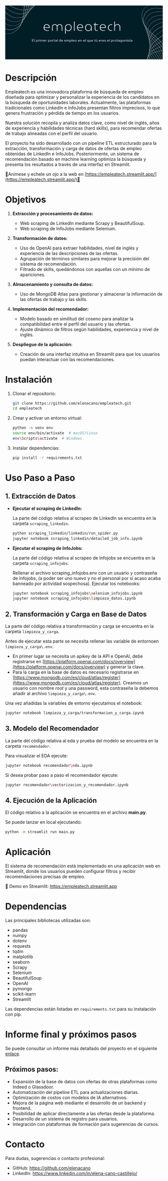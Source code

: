 ![alt text](imagenes/portada.png)


# Descripción

Empleatech es una innovadora plataforma de búsqueda de empleo diseñada para
optimizar y personalizar la experiencia de los candidatos en la búsqueda de oportunidades laborales. Actualmente, las plataformas tradicionales como LinkedIn e InfoJobs presentan filtros imprecisos, lo que genera frustración y pérdida de tiempo en los usuarios.

Nuestra solución recopila y analiza datos clave, como nivel de inglés, años de experiencia y habilidades técnicas (hard skills), para recomendar ofertas de trabajo alineadas con el perfil del usuario.

El proyecto ha sido desarrollado con un pipeline ETL estructurado para la extracción, transformación y carga de datos de ofertas de empleo obtenidas de LinkedIn e InfoJobs. Posteriormente, un sistema de recomendación basado en machine learning optimiza la búsqueda y presenta los resultados a través de una interfaz en Streamlit.

🌟Anímese y echele un ojo a la web en [https://empleatech.streamlit.app/](https://empleatech.streamlit.app/)🌟



# Objetivos

1. **Extracción y procesamiento de datos:**
    - Web scraping de LinkedIn mediante Scrapy y BeautifulSoup.
    - Web scraping de InfoJobs mediante Selenium.
    
2. **Transformación de datos:**
    -   Uso de OpenAI para extraer habilidades, nivel de inglés y experiencia de las descripciones de las ofertas.
    - Agrupación de términos similares para mejorar la precisión del sistema de recomendación.
    - Filtrado de skills, quedándonos con aquellas con un mínimo de apariciones.

3. **Almacenamiento y consulta de datos:**
    - Uso de MongoDB Atlas para gestionar y almacenar la información de las ofertas de trabajo y las skills.

4. **Implementación del recomendador:**
    - Modelo basado en similitud del coseno para analizar la compatibilidad entre el perfil del usuario y las ofertas.
    - Ajuste dinámico de filtros según habilidades, experiencia y nivel de inglés.

5. **Despliegue de la aplicación:**
    - Creación de una interfaz intuitiva en Streamlit para que los usuarios puedan interactuar con las recomendaciones.


# Instalación
1. Clonar el repositorio:

    ```bash
    git clone https://github.com/elenacano/empleatech.git
    cd empleatech
    ```

2. Crear y activar un entorno virtual:
    ```bash
    python -m venv env
    source env/bin/activate  # macOS/Linux
    env\Scripts\activate  # Windows
    ```
3. Instalar dependencias:
    ```bash
    pip install -r requirements.txt
    ```


# Uso Paso a Paso
## 1. Extracción de Datos

- **Ejecutar el scraping de LinkedIn:**

    La parte del código relativa al scrapeo de LinkedIn se encuentra en la carpeta `scraping_linkedin`.

    ```bash
    python scraping_linkedin/linkedin/run_spider.py
    jupyter notebook scraping_linkedin/detailed_job_info.ipynb
    ```

- **Ejecutar el scraping de InfoJobs:**

    La parte del código relativa al scrapeo de Infojobs se encuentra en la carpeta `scraping_infojobs`.

    Rellenar el archivo scraping_infojobs\.env con un usuario y contraseña de Infojobs, (a poder ser uno nuevo y no el personal por si acaso acaba banneado por actividad sospechosa). Ejecutar los notebooks:

    ```bash
    jupyter notebook scraping_infojobs\selenium_infojobs.ipynb
    jupyter notebook scraping_infojobs\limpieza_datos.ipynb
    ```
    
## 2. Transformación y Carga en Base de Datos

La parte del código relativa a transformación y carga se encuentra en la carpeta `limpieza_y_carga`.

Antes de ejecutar esta parte se necesita rellenar las variable de entornoen `limpieza_y_carga\.env`. 

- En primer lugar se necesita un apikey de la API e OpenAI, debe registrarse en [https://platform.openai.com/docs/overview](https://platform.openai.com/docs/overview) y generar la clave.
- Para la carga en la base de datos es necesario registrarse en [https://www.mongodb.com/es/cloud/atlas/register](https://www.mongodb.com/es/cloud/atlas/register). Creamos un usuario con nombre *root* y una password, esta contraseña la debemos añadir al archivo `limpieza_y_carga\.env`. 

Una vez añadidas la variables de entorno ejecutamos el notebook:
```bash
jupyter notebook limpieza_y_carga/transformacion_y_carga.ipynb
```

## 3. Modelo del Recomendador

La parte del código relativa al eda y prueba del modelo se encuentra en la carpeta `recomendador`.

Para visualizar el EDA ejecute:
```bash
jupyter notebook recomendador\eda.ipynb
```

Si desea probar paso a paso el recomendador ejecute:
```bash
jupyter recomendador\vectorizacion_y_recomendador.ipynb
```

## 4. Ejecución de la Aplicación

El código relativo a la aplicación se encuentra en el archivo **main.py**.

Se puede lanzar en local ejecutando:
```bash
python -m streamlit run main.py     
```

# Aplicación

El sistema de recomendación está implementado en una aplicación web en Streamlit, donde los usuarios pueden configurar filtros y recibir recomendaciones precisas de empleo.

🔗 Demo en Streamlit: https://empleatech.streamlit.app


# Dependencias
Las principales bibliotecas utilizadas son:
- pandas
- numpy
- dotenv
- requests
- tqdm
- matplotlib
- seaborn
- Scrapy
- Selenium
- BeautifulSoup
- OpenAI
- pymongo
- scikit-learn
- Streamlit

Las dependencias están listadas en `requirements.txt` para su instalación con pip.

# Informe final y próximos pasos
Se puede consultar un informe más detallado del proyecto en el siguiente [enlace](Memoria_Empleatech.pdf). 

## Próximos pasos:
- Expansión de la base de datos con ofertas de otras plataformas como Indeed o Glassdoor.
- Automatización del pipeline ETL para actualizaciones diarias.
- Optimización de costos con modelos de IA alternativos.
- Mejora de la página web mediante el desarrollo de un backend y frontend.
- Posibilidad de aplicar directamente a las ofertas desde la plataforma.
- Desarrollo de un sistema de registro para usuarios.
- Integración con plataformas de formación para sugerencias de cursos.

# Contacto
Para dudas, sugerencias o contacto profesional:
- GitHub: https://github.com/elenacano
- LinkedIn: https://www.linkedin.com/in/elena-cano-castillejo/



<!-- # Funcionamiento paso a paso de la ETL:

## **1. Extracción**

### **Scrapeo de LinkedIn**

Para llevar a cabo el crapeo de LinkedIn hay que hacerlo en dos fases. 

La primera fase se realiza con scrapy, tenemos que acceder a la carpeta `scraping_linkedin\linkedin` y ejecutar el archivo run_spider.py. Automáticamente se almacenaran dentro de `scraping_linkedin\linkedin\data` tres archivos csv los cuales contienen la información básica de las ofertas de trabajo devueltas por un endpoint de la API de LinkedIn. Sin embargo, estas ofertas no están completas y necesitamos la descripción. Por lo tanto, dentro de estos csv podemos encontrar el link a cada oferta de donde podemos sacar la descripción y más detalles. 

La segunda fase consite en la obtención de la información completa para cada oferta. Este proceso se lleva a cabo ejecutando el notebook `scraping_linkedin\detailed_job_info.ipynb` por lo que el siguiente paso el hacer un *run all* de dicho notebook. Una vez ejecutado, dentro de la carpeta `scraping_linkedin\data\datos_descripcion_ofertas` encontraremos tres csv, uno por cada empleo, con datos detallados de cada oferta: empleo, plataforma, titulo_oferta, empresa, fecha_publicacion, tipo_empleo, url_oferta,descripcion_original, descripcion. En este punto habremos concluido el scrapeo de las ofertas de LinkedIn.

### **Scrapeo de Infojobs**

La ejecucuión de este scrapeo es un poco más tediosa, pues tras intentarlo de númerosas formas los captchas siempre terminaban por detectar el programa como un bot y no permitían el acceso a las ofertas. Por lo tanto, como se ha visto que el número de ofertas para cada empleo en esta plataforma no suele ser más de 100 se ha implementado un scrapeo supervisado con Selenium. El programa accede a través de una cuenta de infojobs y comienza la búsqueda imitando el comportamiento humano para evitar ser detetado, sin embargo, puede saltar un captha por lo que hay que estar atento y resolverlo rápidamente. A pesar de ser un inconveniente no siempre saltan y ahorramos mucho más tiempo que si hicieramos la recogida de datos a mano. En un futuro se plantea obtener la información de las ofertas de Infojobs a través de una API de pago. 

Lo único que hay que hacer es rellenar las variables de `scraping_infojobs\.env.txt` con un usuario y contraseña de Infojobs, (a poder ser uno nuevo y no el personal por si acaso acaba banneado por actividad sospechosa). Una vez completadas las variables de entornos ejecutamos el notebook `scraping_infojobs\selenium_infojobs.ipynb` y los datos de todas las ofertas se irá almacenando en `scraping_infojobs\datos_crudo`. Finalmente para llevar a cabo una primera limpieza ejecutamos el notebook `scraping_infojobs\limpieza_datos.ipynb`, se estraeran datos relevantes de las cabeceras de las ofertas y se hará una limpieza de las descripciones, los datos limpios son almacenados en `scraping_infojobs\datos_limpios`. Y así se da por concluido todo elproceso de extracción de las ofertas.


## **2. Transformación**

El proceso de transformación y limpeza se lleva a cabo en la carpeta `limpieza_y_carga`, dentro se encontrará un notebook el cual se encarga de todo el proceso. 

El primer paso consiste en recorrer todos los archivos obtenidos en el paso anterior y de cada descripción extraer los años de experiencia que piden, el nivel de inglés, las hard skills necesarias, las hard skill deseables y un porcentaje de ajuste. Este porcetaje representa cuanto se ajusta la descripción de la oferta en cuanto al puesto para el que se realizó la busqueda, por ejemplo, Data analyst. Este proceso se lleva a cabo mediante la API de OpenAI con el modelo gpt-4o-mini. Para poder ejecutar el notebook necesitar darte de alta en [https://platform.openai.com/docs/overview](https://platform.openai.com/docs/overview). Una vez hayas obtenido tu API key rellena el campo *apikey_openai* en `limpieza_y_carga\.env.txt` y ya podreás ejecutar la primera parte del notebook para la extracción de las descripciones.

Después se lleva a cabo la limpieza de los JSON generados, lo agrupan mismas skills con distintos nombres y se filtran aquellas irrelevantes, una vez las skills está filtradas se guardan los archivos en la carpeta `limpieza_y_carga\data\skills_filtradas`. En total entre todas las ofertas hay una 3000 skills, tenemos que reducir este número, por lo que nos vamos a quedar con las skills que tengan un mínimo de 5 apariciones para cada tipo de empleo. Una vez tenemos esta lista, filtramos de nuevo las ofertas y toda aquella skill que no esté dentro de la lista de skill relevantes se elimina. Las ofertas filtradas ya con las skills relevantes se almacenan en `limpieza_y_carga\data\skills_filtradas_relevantes`. Además también se genera una lista con todas las skills relevantes que se puede consultar en `limpieza_y_carga\data\lista_hard_skills.pkl`. Como último paso las skills de esta lista son divididas en distintas categorías, para que la visualización de estas en la aplicación sea más amigable, aunque este sea un paso posterior ya hay que dejarlo preparado. La lista de skills categorizadas se encuentra en `limpieza_y_carga\data\diccionario_skills_categorizadas.pkl`.


## **3. Carga a la BBDD**
Para este proyecto hemos escogido una base de datos NoSQL, almacenaremos los datos en colecciones en el servidor de MongoAtlas. Para ello es necesario registrarse en [https://www.mongodb.com/es/cloud/atlas/register](https://www.mongodb.com/es/cloud/atlas/register). Creamos un usuario con nombre *root* y una password, esta contraseña la debemos añadir al archivo `limpieza_y_carga\.env.txt`. Finlmente cargamos los datos a una base de datos llamada *db_empleatech_v2*, este proceso de carga se lleva a cabo al final del notebook `limpieza_y_carga\transformacion_y_carga.ipynb`. -->

